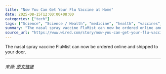 ```yaml
---
title: "Now You Can Get Your Flu Vaccine at Home"
date: 2025-08-15T12:00:00+08:00
categories: ["tech"]
tags: ["Science", "Science / Health", "medicine", "health", "vaccines", "public health", "flu", "diseases", "No Excuses"]
summary: "The nasal spray vaccine FluMist can now be ordered online and shipped to your door."
source_url: "https://www.wired.com/story/now-you-can-get-your-flu-vaccine-at-home/"
---
```


The nasal spray vaccine FluMist can now be ordered online and shipped to your door.

---

*来源: [原文链接](https://www.wired.com/story/now-you-can-get-your-flu-vaccine-at-home/)*
